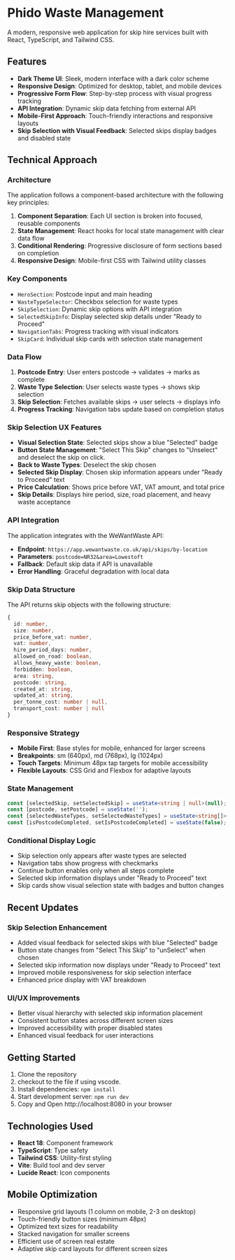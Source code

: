 
# Phido Waste Management

A modern, responsive web application for skip hire services built with React, TypeScript, and Tailwind CSS.

## Features

- **Dark Theme UI**: Sleek, modern interface with a dark color scheme
- **Responsive Design**: Optimized for desktop, tablet, and mobile devices
- **Progressive Form Flow**: Step-by-step process with visual progress tracking
- **API Integration**: Dynamic skip data fetching from external API
- **Mobile-First Approach**: Touch-friendly interactions and responsive layouts
- **Skip Selection with Visual Feedback**: Selected skips display badges and disabled state

## Technical Approach

### Architecture

The application follows a component-based architecture with the following key principles:

1. **Component Separation**: Each UI section is broken into focused, reusable components
2. **State Management**: React hooks for local state management with clear data flow
3. **Conditional Rendering**: Progressive disclosure of form sections based on completion
4. **Responsive Design**: Mobile-first CSS with Tailwind utility classes

### Key Components

- `HeroSection`: Postcode input and main heading
- `WasteTypeSelector`: Checkbox selection for waste types
- `SkipSelection`: Dynamic skip options with API integration
- `SelectedSkipInfo`: Display selected skip details under "Ready to Proceed"
- `NavigationTabs`: Progress tracking with visual indicators
- `SkipCard`: Individual skip cards with selection state management

### Data Flow

1. **Postcode Entry**: User enters postcode → validates → marks as complete
2. **Waste Type Selection**: User selects waste types → shows skip selection
3. **Skip Selection**: Fetches available skips → user selects → displays info
4. **Progress Tracking**: Navigation tabs update based on completion status

### Skip Selection UX Features

- **Visual Selection State**: Selected skips show a blue "Selected" badge
- **Button State Management**: "Select This Skip" changes to "Unselect" and deselect the skip on click.
- **Back to Waste Types**: Deselect the skip chosen
- **Selected Skip Display**: Chosen skip information appears under "Ready to Proceed" text
- **Price Calculation**: Shows price before VAT, VAT amount, and total price
- **Skip Details**: Displays hire period, size, road placement, and heavy waste acceptance

### API Integration

The application integrates with the WeWantWaste API:
- **Endpoint**: `https://app.wewantwaste.co.uk/api/skips/by-location`
- **Parameters**: `postcode=NR32&area=Lowestoft`
- **Fallback**: Default skip data if API is unavailable
- **Error Handling**: Graceful degradation with local data

### Skip Data Structure

The API returns skip objects with the following structure:
```typescript
{
  id: number,
  size: number,
  price_before_vat: number,
  vat: number,
  hire_period_days: number,
  allowed_on_road: boolean,
  allows_heavy_waste: boolean,
  forbidden: boolean,
  area: string,
  postcode: string,
  created_at: string,
  updated_at: string,
  per_tonne_cost: number | null,
  transport_cost: number | null
}
```

### Responsive Strategy

- **Mobile First**: Base styles for mobile, enhanced for larger screens
- **Breakpoints**: sm (640px), md (768px), lg (1024px)
- **Touch Targets**: Minimum 48px tap targets for mobile accessibility
- **Flexible Layouts**: CSS Grid and Flexbox for adaptive layouts

### State Management

```typescript
const [selectedSkip, setSelectedSkip] = useState<string | null>(null);
const [postcode, setPostcode] = useState('');
const [selectedWasteTypes, setSelectedWasteTypes] = useState<string[]>([]);
const [isPostcodeCompleted, setIsPostcodeCompleted] = useState(false);
```

### Conditional Display Logic

- Skip selection only appears after waste types are selected
- Navigation tabs show progress with checkmarks
- Continue button enables only when all steps complete
- Selected skip information displays under "Ready to Proceed" text
- Skip cards show visual selection state with badges and button changes

## Recent Updates

### Skip Selection Enhancement
- Added visual feedback for selected skips with blue "Selected" badge
- Button state changes from "Select This Skip" to "unSelect" when chosen
- Selected skip information now displays under "Ready to Proceed" text
- Improved mobile responsiveness for skip selection interface
- Enhanced price display with VAT breakdown

### UI/UX Improvements
- Better visual hierarchy with selected skip information placement
- Consistent button states across different screen sizes
- Improved accessibility with proper disabled states
- Enhanced visual feedback for user interactions

## Getting Started

1. Clone the repository
2. checkout to the file if using vscode.
3. Install dependencies: `npm install`
4. Start development server: `npm run dev`
5. Copy and Open http://localhost:8080 in your browser

## Technologies Used

- **React 18**: Component framework
- **TypeScript**: Type safety
- **Tailwind CSS**: Utility-first styling
- **Vite**: Build tool and dev server
- **Lucide React**: Icon components

## Mobile Optimization

- Responsive grid layouts (1 column on mobile, 2-3 on desktop)
- Touch-friendly button sizes (minimum 48px)
- Optimized text sizes for readability
- Stacked navigation for smaller screens
- Efficient use of screen real estate
- Adaptive skip card layouts for different screen sizes
